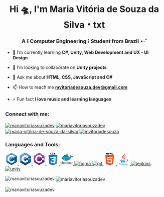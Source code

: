 <h1 align="center">Hi 🛸, I'm Maria Vitória de Souza da Silva・txt</h1>
<h3 align="center">A ꒰ Computer Engineering ꒱ Student from Brazil ⋆·˚</h3>

- 🧷 I’m currently learning **C#, Unity, Web Development and UX - UI Design**

- 👯 I’m looking to collaborate on **Unity projects**

- 💬 Ask me about **HTML, CSS, JavaScript and C#**

- 📫 How to reach me **mvitoriadesouza.dev@gmail.com**

- ⚡ Fun fact **I love music and learning languages**

<h3 align="left">Connect with me:</h3>
<p align="left">
<a href="https://codepen.io/mariavitoriasouzadev" target="blank"><img align="center" src="https://raw.githubusercontent.com/rahuldkjain/github-profile-readme-generator/master/src/images/icons/Social/codepen.svg" alt="mariavitoriasouzadev" height="30" width="40" /></a>
<a href="https://dev.to/mariavitoriasouzadev" target="blank"><img align="center" src="https://raw.githubusercontent.com/rahuldkjain/github-profile-readme-generator/master/src/images/icons/Social/devto.svg" alt="mariavitoriasouzadev" height="30" width="40" /></a>
<a href="https://linkedin.com/in/maria-vitória-de-souza-da-silva/" target="blank"><img align="center" src="https://raw.githubusercontent.com/rahuldkjain/github-profile-readme-generator/master/src/images/icons/Social/linked-in-alt.svg" alt="maria-vitória-de-souza-da-silva/" height="30" width="40" /></a>
<a href="https://www.hackerrank.com/mvitoriadesouza" target="blank"><img align="center" src="https://raw.githubusercontent.com/rahuldkjain/github-profile-readme-generator/master/src/images/icons/Social/hackerrank.svg" alt="mvitoriadesouza" height="30" width="40" /></a>
</p>

<h3 align="left">Languages and Tools:</h3>
<p align="left"> <a href="https://www.cprogramming.com/" target="_blank" rel="noreferrer"> <img src="https://raw.githubusercontent.com/devicons/devicon/master/icons/c/c-original.svg" alt="c" width="40" height="40"/> </a> <a href="https://www.w3schools.com/cpp/" target="_blank" rel="noreferrer"> <img src="https://raw.githubusercontent.com/devicons/devicon/master/icons/cplusplus/cplusplus-original.svg" alt="cplusplus" width="40" height="40"/> </a> <a href="https://www.w3schools.com/cs/" target="_blank" rel="noreferrer"> <img src="https://raw.githubusercontent.com/devicons/devicon/master/icons/csharp/csharp-original.svg" alt="csharp" width="40" height="40"/> </a> <a href="https://www.w3schools.com/css/" target="_blank" rel="noreferrer"> <img src="https://raw.githubusercontent.com/devicons/devicon/master/icons/css3/css3-original-wordmark.svg" alt="css3" width="40" height="40"/> </a> <a href="https://www.docker.com/" target="_blank" rel="noreferrer"> <img src="https://raw.githubusercontent.com/devicons/devicon/master/icons/docker/docker-original-wordmark.svg" alt="docker" width="40" height="40"/> </a> <a href="https://www.figma.com/" target="_blank" rel="noreferrer"> <img src="https://www.vectorlogo.zone/logos/figma/figma-icon.svg" alt="figma" width="40" height="40"/> </a> <a href="https://git-scm.com/" target="_blank" rel="noreferrer"> <img src="https://www.vectorlogo.zone/logos/git-scm/git-scm-icon.svg" alt="git" width="40" height="40"/> </a> <a href="https://www.w3.org/html/" target="_blank" rel="noreferrer"> <img src="https://raw.githubusercontent.com/devicons/devicon/master/icons/html5/html5-original-wordmark.svg" alt="html5" width="40" height="40"/> </a> <a href="https://www.java.com" target="_blank" rel="noreferrer"> <img src="https://raw.githubusercontent.com/devicons/devicon/master/icons/java/java-original.svg" alt="java" width="40" height="40"/> </a> <a href="https://www.jenkins.io" target="_blank" rel="noreferrer"> <img src="https://www.vectorlogo.zone/logos/jenkins/jenkins-icon.svg" alt="jenkins" width="40" height="40"/> </a> <a href="https://unity.com/" target="_blank" rel="noreferrer"> <img src="https://www.vectorlogo.zone/logos/unity3d/unity3d-icon.svg" alt="unity" width="40" height="40"/> </a> 

<p><img align="left" src="https://github-readme-stats.vercel.app/api/top-langs?username=mariavitoriasouzadev&show_icons=true&locale=en&layout=compact" alt="mariavitoriasouzadev" /></p>

<p>&nbsp;<img align="center" src="https://github-readme-stats.vercel.app/api?username=mariavitoriasouzadev&show_icons=true&locale=en" alt="mariavitoriasouzadev" /></p>

<p><img align="center" src="https://github-readme-streak-stats.herokuapp.com/?user=mariavitoriasouzadev&" alt="mariavitoriasouzadev" /></p>
